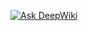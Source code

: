 [![Ask DeepWiki](https://deepwiki.com/badge.svg)](https://deepwiki.com/Abd-echafi/meeting_room_reservatiom_sys)
